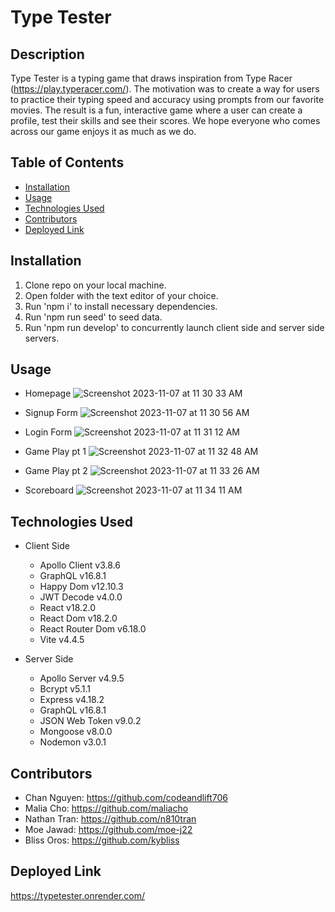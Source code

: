 # Type Tester

## Description
Type Tester is a typing game that draws inspiration from Type Racer (https://play.typeracer.com/). The motivation was to create a way for users to practice their typing speed and accuracy using prompts from our favorite movies. The result is a fun, interactive game where a user can create a profile, test their skills and see their scores. We hope everyone who comes across our game enjoys it as much as we do.

## Table of Contents
- [Installation](#installation)
- [Usage](#usage)
- [Technologies Used](#technologies-used)
- [Contributors](#contributors)
- [Deployed Link](#deployed-link)

## Installation
1. Clone repo on your local machine.
2. Open folder with the text editor of your choice.
3. Run 'npm i' to install necessary dependencies.
4. Run 'npm run seed' to seed data.
5. Run 'npm run develop' to concurrently launch client side and server side servers.

## Usage
- Homepage
![Screenshot 2023-11-07 at 11 30 33 AM](https://github.com/codeandlift706/typetester/assets/141271179/45f13291-9332-4cf4-9362-2b59996109f5)


- Signup Form
![Screenshot 2023-11-07 at 11 30 56 AM](https://github.com/codeandlift706/typetester/assets/141271179/325577a2-225d-410d-ade8-c731f43039b0)

- Login Form
![Screenshot 2023-11-07 at 11 31 12 AM](https://github.com/codeandlift706/typetester/assets/141271179/74e1ef4e-69d5-4259-bc41-f37d1660d653)

- Game Play pt 1
![Screenshot 2023-11-07 at 11 32 48 AM](https://github.com/codeandlift706/typetester/assets/141271179/617ac687-6b86-4f46-81f4-75f1ea41e277)

- Game Play pt 2
![Screenshot 2023-11-07 at 11 33 26 AM](https://github.com/codeandlift706/typetester/assets/141271179/44326cc6-4cc7-4f1f-bef9-10c6263d6aaf)

- Scoreboard
![Screenshot 2023-11-07 at 11 34 11 AM](https://github.com/codeandlift706/typetester/assets/141271179/3a290153-8718-497e-b21f-ea0c6aadec14)

  

## Technologies Used
- Client Side
    - Apollo Client v3.8.6
    - GraphQL v16.8.1
    - Happy Dom v12.10.3
    - JWT Decode v4.0.0
    - React v18.2.0
    - React Dom v18.2.0
    - React Router Dom v6.18.0
    - Vite v4.4.5

- Server Side 
    - Apollo Server v4.9.5
    - Bcrypt v5.1.1
    - Express v4.18.2
    - GraphQL v16.8.1
    - JSON Web Token v9.0.2
    - Mongoose v8.0.0
    - Nodemon v3.0.1

## Contributors
- Chan Nguyen: https://github.com/codeandlift706
- Malia Cho: https://github.com/maliacho
- Nathan Tran: https://github.com/n810tran
- Moe Jawad: https://github.com/moe-j22
- Bliss Oros: https://github.com/kybliss

## Deployed Link
https://typetester.onrender.com/
